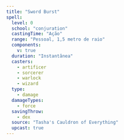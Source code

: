 ```yaml
---
title: "Sword Burst"
spell:
  level: 0
  school: "conjuration"
  castingTime: "Ação"
  range: "Pessoal, 1,5 metro de raio"
  components:
    v: true
  duration: "Instantânea"
  casters:
    - artificer
    - sorcerer
    - warlock
    - wizard
  type:
    - damage
  damageTypes:
    - force
  savingThrow:
    - dex
  source: "Tasha's Cauldron of Everything"
  upcast: true
---
```

